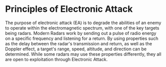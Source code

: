 # Principles of Electronic Attack

The purpose of electronic attack (EA) is to degrade the abilities of an enemy to operate within the electromagnetic spectrum, with one of the key targets being radars. Modern Radars work by sending out a pulse of radio energy on a specific frequency and listening for a return. By using properties such as the delay between the radar's transmission and return, as well as the Doppler effect, a target's range, speed, altitude, and direction can be determined. While some radars may use these properties differently, they all are open to exploitation through Electronic Attack.
